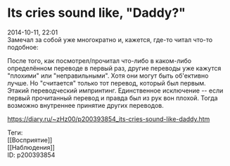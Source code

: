 Its cries sound like, "Daddy?"
===============================

   
 2014-10-11, 22:01   
  Замечал за собой уже многократно и, кажется, где-то читал что-то подобное:   
   
 После того, как посмотрел/прочитал что-либо в каком-либо определённом переводе в первый раз, другие переводы уже кажутся "плохими" или "неправильными". Хотя они могут быть об'ективно лучше. Но "считается" только тот перевод, который был первым. Этакий переводческий импринтинг. Единственное исключение -- если первый прочитанный перевод и правда был из рук вон плохой. Тогда возможно внутреннее принятие других переводов.   
    
 <https://diary.ru/~zHz00/p200393854_its-cries-sound-like-daddy.htm>   
   
 Теги:   
 [[Восприятие]]   
 [[Наблюдения]]   
 ID: p200393854